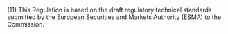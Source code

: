 (11) This Regulation is based on the draft regulatory technical standards submitted by the European Securities and Markets Authority (ESMA) to the Commission.